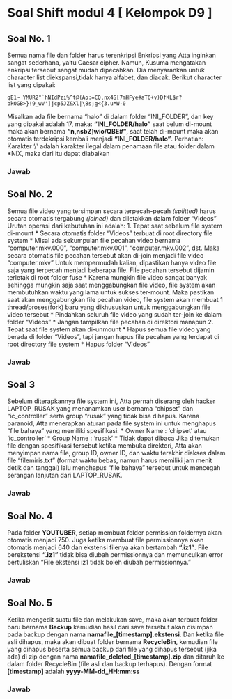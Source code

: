 # Soal Shift modul 4 [ Kelompok D9 ]

## Soal No. 1

Semua nama file dan folder harus terenkripsi
Enkripsi yang Atta inginkan sangat sederhana, yaitu Caesar cipher. Namun, Kusuma mengatakan enkripsi tersebut sangat mudah dipecahkan. Dia menyarankan untuk character list diekspansi,tidak hanya alfabet, dan diacak. Berikut character list yang dipakai:
```
qE1~ YMUR2"`hNIdPzi%^t@(Ao:=CQ,nx4S[7mHFye#aT6+v)DfKL$r?bkOGB>}!9_wV']jcp5JZ&Xl|\8s;g<{3.u*W-0
```
Misalkan ada file bernama “halo” di dalam folder “INI_FOLDER”, dan key yang dipakai adalah 17, maka:
**“INI_FOLDER/halo”** saat belum di-mount maka akan bernama **“n,nsbZ]wio/QBE#”**, saat telah di-mount maka akan otomatis terdekripsi kembali menjadi **“INI_FOLDER/halo”**.
Perhatian: Karakter ‘/’ adalah karakter ilegal dalam penamaan file atau folder dalam *NIX, maka dari itu dapat diabaikan



### Jawab


## Soal No. 2

Semua file video yang tersimpan secara terpecah-pecah _(splitted)_ harus secara otomatis tergabung _(joined)_ dan diletakkan dalam folder “Videos”
Urutan operasi dari kebutuhan ini adalah:
	1. Tepat saat sebelum file system di-mount
		* Secara otomatis folder “Videos” terbuat di root directory file system
		* Misal ada sekumpulan file pecahan video bernama “computer.mkv.000”, “computer.mkv.001”, “computer.mkv.002”, dst. Maka secara otomatis file pecahan tersebut akan di-join menjadi file video “computer.mkv”
		Untuk mempermudah kalian, dipastikan hanya video file saja yang terpecah menjadi beberapa file. File pecahan tersebut dijamin terletak di root folder fuse
		* Karena mungkin file video sangat banyak sehingga mungkin saja saat menggabungkan file video, file system akan membutuhkan waktu yang lama untuk sukses ter-mount. Maka pastikan saat akan menggabungkan file pecahan video, file system akan membuat 1 thread/proses(fork) baru yang dikhususkan untuk menggabungkan file video tersebut
		* Pindahkan seluruh file video yang sudah ter-join ke dalam folder “Videos”
		* Jangan tampilkan file pecahan di direktori manapun
	2. Tepat saat file system akan di-unmount
		* Hapus semua file video yang berada di folder “Videos”, tapi jangan hapus file pecahan yang terdapat di root directory file system
		* Hapus folder “Videos” 


### Jawab


## Soal 3

Sebelum diterapkannya file system ini, Atta pernah diserang oleh hacker LAPTOP_RUSAK yang menanamkan user bernama “chipset” dan “ic_controller” serta group “rusak” yang tidak bisa dihapus. Karena paranoid, Atta menerapkan aturan pada file system ini untuk menghapus “file bahaya” yang memiliki spesifikasi:
	* Owner Name     : ‘chipset’ atau ‘ic_controller’
	* Group Name    : ‘rusak’
	* Tidak dapat dibaca
Jika ditemukan file dengan spesifikasi tersebut ketika membuka direktori, Atta akan menyimpan nama file, group ID, owner ID, dan waktu terakhir diakses dalam file “filemiris.txt” (format waktu bebas, namun harus memiliki jam menit detik dan tanggal) lalu menghapus “file bahaya” tersebut untuk mencegah serangan lanjutan dari LAPTOP_RUSAK.

  
### Jawab


## Soal No. 4

Pada folder **YOUTUBER**, setiap membuat folder permission foldernya akan otomatis menjadi 750. Juga ketika membuat file permissionnya akan otomatis menjadi 640 dan ekstensi filenya akan bertambah **“.iz1”**. File berekstensi **“.iz1”** tidak bisa diubah permissionnya dan memunculkan error bertuliskan “File ekstensi iz1 tidak boleh diubah permissionnya.”


### Jawab


## Soal No. 5

Ketika mengedit suatu file dan melakukan save, maka akan terbuat folder baru bernama **Backup** kemudian hasil dari save tersebut akan disimpan pada backup dengan nama **namafile_[timestamp].ekstensi**. Dan ketika file asli dihapus, maka akan dibuat folder bernama **RecycleBin**, kemudian file yang dihapus beserta semua backup dari file yang dihapus tersebut (jika ada) di zip dengan nama **namafile_deleted_[timestamp].zip** dan ditaruh ke dalam folder RecycleBin (file asli dan backup terhapus). Dengan format **[timestamp]** adalah **yyyy-MM-dd_HH:mm:ss**


### Jawab

